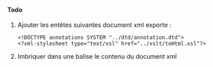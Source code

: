#### Todo
1. Ajouter les entêtes suivantes document xml exporte :

	```<?xml version="1.0" encoding="UTF-8"?>
	<!DOCTYPE annotations SYSTEM "../dtd/annotation.dtd">
	<?xml-stylesheet type="text/xsl" href="../xslt/toHtml.xsl"?>
2. Imbriquer dans une balise <annotations></annotations> le contenu du document xml



